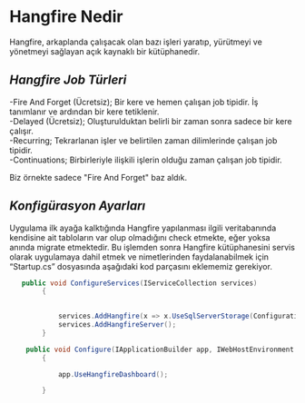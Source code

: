 ﻿# Hangfire Nedir
Hangfire, arkaplanda çalışacak olan bazı işleri yaratıp, yürütmeyi ve yönetmeyi sağlayan açık kaynaklı bir kütüphanedir.

## *Hangfire Job Türleri*
-Fire And Forget (Ücretsiz); Bir kere ve hemen çalışan job tipidir. İş tanımlanır ve ardından bir kere tetiklenir.<br>
-Delayed (Ücretsiz); Oluşturulduktan belirli bir zaman sonra sadece bir kere çalışır.<br>
-Recurring; Tekrarlanan işler ve belirtilen zaman dilimlerinde çalışan job tipidir.<br>
-Continuations; Birbirleriyle ilişkili işlerin olduğu zaman çalışan job tipidir.<br>

Biz örnekte sadece "Fire And Forget" baz aldık.
## *Konfigürasyon Ayarları*
Uygulama ilk ayağa kalktığında Hangfire yapılanması ilgili veritabanında kendisine ait tabloların var olup olmadığını check etmekte, eğer yoksa anında migrate etmektedir.
Bu işlemden sonra Hangfire kütüphanesini servis olarak uygulamaya dahil etmek ve nimetlerinden faydalanabilmek için “Startup.cs” dosyasında aşağıdaki kod parçasını eklememiz gerekiyor.

```csharp
   public void ConfigureServices(IServiceCollection services)
        {
           

            services.AddHangfire(x => x.UseSqlServerStorage(Configuration.GetConnectionString("HangfireConnection")));
            services.AddHangfireServer();
        } 
```

```csharp
    public void Configure(IApplicationBuilder app, IWebHostEnvironment env)
        {

            app.UseHangfireDashboard();

        }
```



